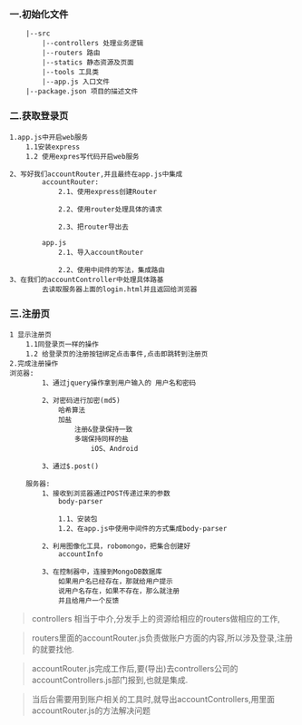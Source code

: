 ### 一.初始化文件
```
    |--src
		|--controllers 处理业务逻辑
		|--routers 路由
		|--statics 静态资源及页面
		|--tools 工具类
		|--app.js 入口文件
    |--package.json 项目的描述文件
```
### 二.获取登录页

```
1.app.js中开启web服务
    1.1安装express
    1.2 使用expres写代码开启web服务

2、写好我们accountRouter,并且最终在app.js中集成
		accountRouter:
			2.1、使用express创建Router
			
			2.2、使用router处理具体的请求
			
			2.3、把router导出去
			
	    app.js
			2.1、导入accountRouter
			
			2.2、使用中间件的写法，集成路由
3、在我们的accountController中处理具体路基
		去读取服务器上面的login.html并且返回给浏览器
```

### 三.注册页
```
1 显示注册页
	1.1同登录页一样的操作
	1.2 给登录页的注册按钮绑定点击事件,点击即跳转到注册页
2.完成注册操作
浏览器:
		1、通过jquery操作拿到用户输入的 用户名和密码
		
		2、对密码进行加密(md5)
			哈希算法
			加盐
				注册&登录保持一致
				多端保持同样的盐
					iOS、Android
		
		3、通过$.post()
		
	服务器:
		1、接收到浏览器通过POST传递过来的参数
			body-parser
			
			1.1、安装包
			1.2、在app.js中使用中间件的方式集成body-parser
			
		2、利用图像化工具，robomongo，把集合创建好
			accountInfo
			
		3、在控制器中，连接到MongoDB数据库
			如果用户名已经存在，那就给用户提示
			说用户名存在，如果不存在，那么就注册
			并且给用户一个反馈
```




















> controllers 相当于中介,分发手上的资源给相应的routers做相应的工作,

>routers里面的accountRouter.js负责做账户方面的内容,所以涉及登录,注册的就要找他.

>accountRouter.js完成工作后,要(导出)去controllers公司的accountControllers.js部门报到,也就是集成.

>当后台需要用到账户相关的工具时,就导出accountControllers,用里面accountRouter.js的方法解决问题